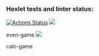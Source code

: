 ### Hexlet tests and linter status:
[![Actions Status](https://github.com/CherepovAlex/java-project-61/actions/workflows/hexlet-check.yml/badge.svg)](https://github.com/CherepovAlex/java-project-61/actions)
<a href="https://codeclimate.com/github/CherepovAlex/java-project-61/maintainability"><img src="https://api.codeclimate.com/v1/badges/17c8d2a9f2c963835231/maintainability" /></a>

even-game
<a href="https://asciinema.org/a/MJCfz9m9LyO8g4focg7BcGqIj" target="_blank"><img src="https://asciinema.org/a/MJCfz9m9LyO8g4focg7BcGqIj.svg" /></a>

calc-game
<script src="https://asciinema.org/a/3C7xMn7McFsQsiNKwTXcPEF6V.js" id="asciicast-3C7xMn7McFsQsiNKwTXcPEF6V" async="true"></script>